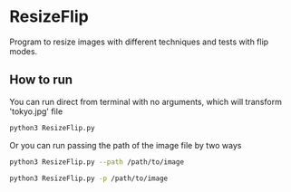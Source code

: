 # ResizeFlip

Program to resize images with different techniques and tests with flip modes.

## How to run
You can run direct from terminal with no arguments, which will transform
'tokyo.jpg' file
```bash
python3 ResizeFlip.py
```

Or you can run passing the path of the image file by two ways
```bash
python3 ResizeFlip.py --path /path/to/image
```

```bash
python3 ResizeFlip.py -p /path/to/image
```